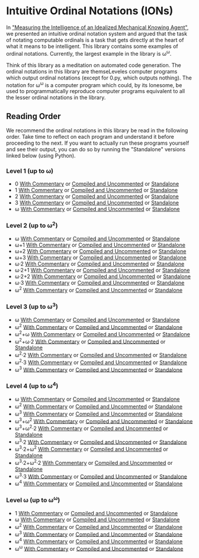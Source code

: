 # Intuitive Ordinal Notations (IONs)

In ["Measuring the Intelligence of an Idealized Mechanical Knowing Agent"](https://semitrivial.github.io/MeasuringIntelligence2019.pdf),
we presented an intuitive ordinal notation system and
argued that the task of notating computable ordinals is a
task that gets directly at the heart of what it means to be
intelligent. This library contains some
examples of ordinal notations. Currently, the
largest example in the library is ω<sup>ω</sup>.

Think of this library as a meditation on automated code generation.
The ordinal notations in this library are themseLeveles computer
programs which output ordinal notations (except for 0.py, which
outputs nothing). The notation for ω<sup>ω</sup> is a computer program which
could, by its lonesome, be used to programmatically reproduce
computer programs equivalent to all the lesser ordinal notations
in the library.

## Reading Order

We recommend the ordinal notations in this library be read in the following
order. Take time to reflect on each program and understand it before
proceeding to the next. If you want to actually run these programs yourself
and see their output, you can do so by running the "Standalone" versions
linked below (using Python).

### Level 1 (up to ω)

* 0 [With Commentary](https://raw.githubusercontent.com/semitrivial/ions/master/src/Level1/0.py) or [Compiled and Uncommented](https://raw.githubusercontent.com/semitrivial/ions/master/src/Level1/compiled/0.py) or [Standalone](https://raw.githubusercontent.com/semitrivial/ions/master/src/Level1/standalone/0.py)
* 1 [With Commentary](https://raw.githubusercontent.com/semitrivial/ions/master/src/Level1/1.py) or [Compiled and Uncommented](https://raw.githubusercontent.com/semitrivial/ions/master/src/Level1/compiled/1.py) or [Standalone](https://raw.githubusercontent.com/semitrivial/ions/master/src/Level1/standalone/1.py)
* 2 [With Commentary](https://raw.githubusercontent.com/semitrivial/ions/master/src/Level1/2.py) or [Compiled and Uncommented](https://raw.githubusercontent.com/semitrivial/ions/master/src/Level1/compiled/2.py) or [Standalone](https://raw.githubusercontent.com/semitrivial/ions/master/src/Level1/standalone/2.py)
* 3 [With Commentary](https://raw.githubusercontent.com/semitrivial/ions/master/src/Level1/3.py) or [Compiled and Uncommented](https://raw.githubusercontent.com/semitrivial/ions/master/src/Level1/compiled/3.py) or [Standalone](https://raw.githubusercontent.com/semitrivial/ions/master/src/Level1/standalone/3.py)
* ω [With Commentary](https://raw.githubusercontent.com/semitrivial/ions/master/src/Level1/w.py) or [Compiled and Uncommented](https://raw.githubusercontent.com/semitrivial/ions/master/src/Level1/compiled/w.py) or [Standalone](https://raw.githubusercontent.com/semitrivial/ions/master/src/Level1/standalone/w.py)

### Level 2 (up to ω<sup>2</sup>)

* ω [With Commentary](https://raw.githubusercontent.com/semitrivial/ions/master/src/Level2/w.py) or [Compiled and Uncommented](https://raw.githubusercontent.com/semitrivial/ions/master/src/Level2/compiled/w.py) or [Standalone](https://raw.githubusercontent.com/semitrivial/ions/master/src/Level2/standalone/w.py)
* ω+1 [With Commentary](https://raw.githubusercontent.com/semitrivial/ions/master/src/Level2/w+1.py) or [Compiled and Uncommented](https://raw.githubusercontent.com/semitrivial/ions/master/src/Level2/compiled/w+1.py) or [Standalone](https://raw.githubusercontent.com/semitrivial/ions/master/src/Level2/standalone/w+1.py)
* ω+2 [With Commentary](https://raw.githubusercontent.com/semitrivial/ions/master/src/Level2/w+2.py) or [Compiled and Uncommented](https://raw.githubusercontent.com/semitrivial/ions/master/src/Level2/compiled/w+2.py) or [Standalone](https://raw.githubusercontent.com/semitrivial/ions/master/src/Level2/standalone/w+2.py)
* ω+3 [With Commentary](https://raw.githubusercontent.com/semitrivial/ions/master/src/Level2/w+3.py) or [Compiled and Uncommented](https://raw.githubusercontent.com/semitrivial/ions/master/src/Level2/compiled/w+3.py) or [Standalone](https://raw.githubusercontent.com/semitrivial/ions/master/src/Level2/standalone/w+3.py)
* ω·2 [With Commentary](https://raw.githubusercontent.com/semitrivial/ions/master/src/Level2/w*2.py) or [Compiled and Uncommented](https://raw.githubusercontent.com/semitrivial/ions/master/src/Level2/compiled/w*2.py) or [Standalone](https://raw.githubusercontent.com/semitrivial/ions/master/src/Level2/standalone/w*2.py)
* ω·2+1 [With Commentary](https://raw.githubusercontent.com/semitrivial/ions/master/src/Level2/w*2+1.py) or [Compiled and Uncommented](https://raw.githubusercontent.com/semitrivial/ions/master/src/Level2/compiled/w*2+1.py) or [Standalone](https://raw.githubusercontent.com/semitrivial/ions/master/src/Level2/standalone/w*2+1.py)
* ω·2+2 [With Commentary](https://raw.githubusercontent.com/semitrivial/ions/master/src/Level2/w*2+2.py) or [Compiled and Uncommented](https://raw.githubusercontent.com/semitrivial/ions/master/src/Level2/compiled/w*2+2.py) or [Standalone](https://raw.githubusercontent.com/semitrivial/ions/master/src/Level2/standalone/w*2+2.py)
* ω·3 [With Commentary](https://raw.githubusercontent.com/semitrivial/ions/master/src/Level2/w*3.py) or [Compiled and Uncommented](https://raw.githubusercontent.com/semitrivial/ions/master/src/Level2/compiled/w*3.py) or [Standalone](https://raw.githubusercontent.com/semitrivial/ions/master/src/Level2/standalone/w*3.py)
* ω<sup>2</sup> [With Commentary](https://raw.githubusercontent.com/semitrivial/ions/master/src/Level2/w^2.py) or [Compiled and Uncommented](https://raw.githubusercontent.com/semitrivial/ions/master/src/Level2/compiled/w^2.py) or [Standalone](https://raw.githubusercontent.com/semitrivial/ions/master/src/Level2/standalone/w^2.py)

### Level 3 (up to ω<sup>3</sup>)

* ω [With Commentary](https://raw.githubusercontent.com/semitrivial/ions/master/src/Level3/w.py) or [Compiled and Uncommented](https://raw.githubusercontent.com/semitrivial/ions/master/src/Level3/compiled/w.py) or [Standalone](https://raw.githubusercontent.com/semitrivial/ions/master/src/Level3/standalone/w.py)
* ω<sup>2</sup> [With Commentary](https://raw.githubusercontent.com/semitrivial/ions/master/src/Level3/w^2.py) or [Compiled and Uncommented](https://raw.githubusercontent.com/semitrivial/ions/master/src/Level3/compiled/w^2.py) or [Standalone](https://raw.githubusercontent.com/semitrivial/ions/master/src/Level3/standalone/w^2.py)
* ω<sup>2</sup>+ω [With Commentary](https://raw.githubusercontent.com/semitrivial/ions/master/src/Level3/w^2+w.py) or [Compiled and Uncommented](https://raw.githubusercontent.com/semitrivial/ions/master/src/Level3/compiled/w^2+w.py) or [Standalone](https://raw.githubusercontent.com/semitrivial/ions/master/src/Level3/standalone/w^2+w.py)
* ω<sup>2</sup>+ω·2 [With Commentary](https://raw.githubusercontent.com/semitrivial/ions/master/src/Level3/w^2+w*2.py) or [Compiled and Uncommented](https://raw.githubusercontent.com/semitrivial/ions/master/src/Level3/compiled/w^2+w*2.py) or [Standalone](https://raw.githubusercontent.com/semitrivial/ions/master/src/Level3/standalone/w^2+w*2.py)
* ω<sup>2</sup>·2 [With Commentary](https://raw.githubusercontent.com/semitrivial/ions/master/src/Level3/w^2*2.py) or [Compiled and Uncommented](https://raw.githubusercontent.com/semitrivial/ions/master/src/Level3/compiled/w^2*2.py) or [Standalone](https://raw.githubusercontent.com/semitrivial/ions/master/src/Level3/standalone/w^2*2.py)
* ω<sup>2</sup>·3 [With Commentary](https://raw.githubusercontent.com/semitrivial/ions/master/src/Level3/w^2*3.py) or [Compiled and Uncommented](https://raw.githubusercontent.com/semitrivial/ions/master/src/Level3/compiled/w^2*3.py) or [Standalone](https://raw.githubusercontent.com/semitrivial/ions/master/src/Level3/standalone/w^2*3.py)
* ω<sup>3</sup> [With Commentary](https://raw.githubusercontent.com/semitrivial/ions/master/src/Level3/w^3.py) or [Compiled and Uncommented](https://raw.githubusercontent.com/semitrivial/ions/master/src/Level3/compiled/w^3.py) or [Standalone](https://raw.githubusercontent.com/semitrivial/ions/master/src/Level3/standalone/w^3.py)

### Level 4 (up to ω<sup>4</sup>)

* ω [With Commentary](https://raw.githubusercontent.com/semitrivial/ions/master/src/Level4/w.py) or [Compiled and Uncommented](https://raw.githubusercontent.com/semitrivial/ions/master/src/Level4/compiled/w.py) or [Standalone](https://raw.githubusercontent.com/semitrivial/ions/master/src/Level4/standalone/w.py)
* ω<sup>2</sup> [With Commentary](https://raw.githubusercontent.com/semitrivial/ions/master/src/Level4/w^2.py) or [Compiled and Uncommented](https://raw.githubusercontent.com/semitrivial/ions/master/src/Level4/compiled/w^2.py) or [Standalone](https://raw.githubusercontent.com/semitrivial/ions/master/src/Level4/standalone/w^2.py)
* ω<sup>3</sup> [With Commentary](https://raw.githubusercontent.com/semitrivial/ions/master/src/Level4/w^3.py) or [Compiled and Uncommented](https://raw.githubusercontent.com/semitrivial/ions/master/src/Level4/compiled/w^3.py) or [Standalone](https://raw.githubusercontent.com/semitrivial/ions/master/src/Level4/standalone/w^3.py)
* ω<sup>3</sup>+ω<sup>2</sup> [With Commentary](https://raw.githubusercontent.com/semitrivial/ions/master/src/Level4/w^3+w^2.py) or [Compiled and Uncommented](https://raw.githubusercontent.com/semitrivial/ions/master/src/Level4/compiled/w^3+w^2.py) or [Standalone](https://raw.githubusercontent.com/semitrivial/ions/master/src/Level4/standalone/w^3+w^2.py)
* ω<sup>3</sup>+ω<sup>2</sup>·2 [With Commentary](https://raw.githubusercontent.com/semitrivial/ions/master/src/Level4/w^3+w^2*2.py) or [Compiled and Uncommented](https://raw.githubusercontent.com/semitrivial/ions/master/src/Level4/compiled/w^3+w^2*2.py) or [Standalone](https://raw.githubusercontent.com/semitrivial/ions/master/src/Level4/standalone/w^3+w^2*2.py)
* ω<sup>3</sup>·2 [With Commentary](https://raw.githubusercontent.com/semitrivial/ions/master/src/Level4/w^3*2.py) or [Compiled and Uncommented](https://raw.githubusercontent.com/semitrivial/ions/master/src/Level4/compiled/w^3*2.py) or [Standalone](https://raw.githubusercontent.com/semitrivial/ions/master/src/Level4/standalone/w^3*2.py)
* ω<sup>3</sup>·2+ω<sup>2</sup> [With Commentary](https://raw.githubusercontent.com/semitrivial/ions/master/src/Level4/w^3*2+w^2.py) or [Compiled and Uncommented](https://raw.githubusercontent.com/semitrivial/ions/master/src/Level4/compiled/w^3*2+w^2.py) or [Standalone](https://raw.githubusercontent.com/semitrivial/ions/master/src/Level4/standalone/w^3*2+w^2.py)
* ω<sup>3</sup>·2+ω<sup>2</sup>·2 [With Commentary](https://raw.githubusercontent.com/semitrivial/ions/master/src/Level4/w^3*2+w^2*2.py) or [Compiled and Uncommented](https://raw.githubusercontent.com/semitrivial/ions/master/src/Level4/compiled/w^3*2+w^2*2.py) or [Standalone](https://raw.githubusercontent.com/semitrivial/ions/master/src/Level4/standalone/w^3*2+w^2*2.py)
* ω<sup>3</sup>·3 [With Commentary](https://raw.githubusercontent.com/semitrivial/ions/master/src/Level4/w^3*3.py) or [Compiled and Uncommented](https://raw.githubusercontent.com/semitrivial/ions/master/src/Level4/compiled/w^3*3.py) or [Standalone](https://raw.githubusercontent.com/semitrivial/ions/master/src/Level4/standalone/w^3*3.py)
* ω<sup>4</sup> [With Commentary](https://raw.githubusercontent.com/semitrivial/ions/master/src/Level4/w^4.py) or [Compiled and Uncommented](https://raw.githubusercontent.com/semitrivial/ions/master/src/Level4/compiled/w^4.py) or [Standalone](https://raw.githubusercontent.com/semitrivial/ions/master/src/Level4/standalone/w^4.py)

### Level ω (up to ω<sup>ω</sup>)

* 1 [With Commentary](https://raw.githubusercontent.com/semitrivial/ions/master/src/LevelOmega/1.py) or [Compiled and Uncommented](https://raw.githubusercontent.com/semitrivial/ions/master/src/LevelOmega/compiled/1.py) or [Standalone](https://raw.githubusercontent.com/semitrivial/ions/master/src/LevelOmega/standalone/1.py)
* ω [With Commentary](https://raw.githubusercontent.com/semitrivial/ions/master/src/LevelOmega/w.py) or [Compiled and Uncommented](https://raw.githubusercontent.com/semitrivial/ions/master/src/LevelOmega/compiled/w.py) or [Standalone](https://raw.githubusercontent.com/semitrivial/ions/master/src/LevelOmega/standalone/w.py)
* ω<sup>2</sup> [With Commentary](https://raw.githubusercontent.com/semitrivial/ions/master/src/LevelOmega/w^2.py) or [Compiled and Uncommented](https://raw.githubusercontent.com/semitrivial/ions/master/src/LevelOmega/compiled/w^2.py) or [Standalone](https://raw.githubusercontent.com/semitrivial/ions/master/src/LevelOmega/standalone/w^2.py)
* ω<sup>3</sup> [With Commentary](https://raw.githubusercontent.com/semitrivial/ions/master/src/LevelOmega/w^3.py) or [Compiled and Uncommented](https://raw.githubusercontent.com/semitrivial/ions/master/src/LevelOmega/compiled/w^3.py) or [Standalone](https://raw.githubusercontent.com/semitrivial/ions/master/src/LevelOmega/standalone/w^3.py)
* ω<sup>4</sup> [With Commentary](https://raw.githubusercontent.com/semitrivial/ions/master/src/LevelOmega/w^4.py) or [Compiled and Uncommented](https://raw.githubusercontent.com/semitrivial/ions/master/src/LevelOmega/compiled/w^4.py) or [Standalone](https://raw.githubusercontent.com/semitrivial/ions/master/src/LevelOmega/standalone/w^4.py)
* ω<sup>ω</sup> [With Commentary](https://raw.githubusercontent.com/semitrivial/ions/master/src/LevelOmega/w^w.py) or [Compiled and Uncommented](https://raw.githubusercontent.com/semitrivial/ions/master/src/LevelOmega/compiled/w^w.py) or [Standalone](https://raw.githubusercontent.com/semitrivial/ions/master/src/LevelOmega/standalone/w^w.py)
